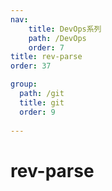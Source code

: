 ```yaml
---
nav:
    title: DevOps系列
    path: /DevOps
    order: 7
title: rev-parse
order: 37

group:
  path: /git
  title: git
  order: 9
  
---
```


# rev-parse
